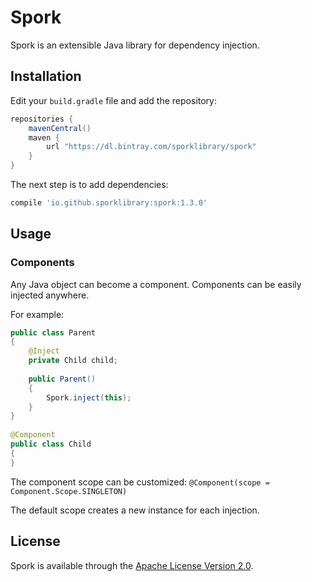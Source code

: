 # Spork

Spork is an extensible Java library for dependency injection.

## Installation

Edit your `build.gradle` file and add the repository:

```groovy
repositories {
    mavenCentral()
    maven {
        url "https://dl.bintray.com/sporklibrary/spork"
    }
}
```

The next step is to add dependencies:

```groovy
compile 'io.github.sporklibrary:spork:1.3.0'
```

## Usage

### Components

Any Java object can become a component. Components can be easily injected anywhere.

For example:

```java
public class Parent
{
    @Inject
    private Child child;
 
    public Parent()
    {
        Spork.inject(this);
    }
}
 
@Component
public class Child
{
}
```

The component scope can be customized: `@Component(scope = Component.Scope.SINGLETON)`

The default scope creates a new instance for each injection.

## License

Spork is available through the [Apache License Version 2.0](http://www.apache.org/licenses/LICENSE-2.0).
